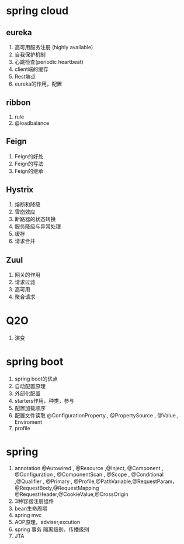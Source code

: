 # spring cloud
## eureka  
1. 高可用服务注册 (highly available)
2. 自我保护机制
3. 心跳检查(periodic heartbeat)
4. client端的缓存
5. Rest端点
6. eureka的作用，配置

## ribbon
1. rule
2. @loadbalance

## Feign
1. Feign的好处
2. Feign的写法
3. Feign的继承

## Hystrix
1. 熔断和降级
2. 雪崩效应
3. 断路器的状态转换
4. 服务降级与异常处理
5. 缓存
6. 请求合并

## Zuul
1. 网关的作用
2. 请求过滤
3. 高可用
4. 聚合请求

# Q2O
1. 演变

# spring boot
1. spring boot的优点
2. 自动配置原理
3. 外部化配置
4. starters作用，种类，参与
5. 配置加载顺序
6. 配置文件读取 @ConfigurationProperty , @PropertySource , @Value , Enviroment
7. profile

# spring
1. annotation @Autowired , @Resource ,@Inject, @Component , @Configuration , 
@ComponentScan , @Scope  , @Conditional ,@Qualifier , @Primary , @Profile,@PathVariable,@RequestParam，@RequestBody,@RequestMapping
@RequestHeader,@CookieValue,@CrossOrigin
2. 3种容器注册组件 
3. bean生命周期
4. spring mvc
5. AOP原理，adviser,excution
6. spring 事务 隔离级别，传播级别
7. JTA